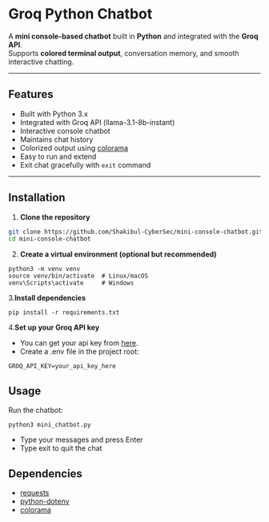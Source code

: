 # Groq Python Chatbot

A **mini console-based chatbot** built in **Python** and integrated with the **Groq API**.  
Supports **colored terminal output**, conversation memory, and smooth interactive chatting.

---

## Features

- Built with Python 3.x
- Integrated with Groq API (llama-3.1-8b-instant)
- Interactive console chatbot
- Maintains chat history
- Colorized output using [colorama](https://pypi.org/project/colorama/)
- Easy to run and extend
- Exit chat gracefully with `exit` command

---

## Installation

1. **Clone the repository**
```bash
git clone https://github.com/Shakibul-CyberSec/mini-console-chatbot.git
cd mini-console-chatbot
```
2. **Create a virtual environment (optional but recommended)**
```
python3 -m venv venv
source venv/bin/activate  # Linux/macOS
venv\Scripts\activate     # Windows
```
3.**Install dependencies**
```
pip install -r requirements.txt
```
4.**Set up your Groq API key**
- You can get your api key from [here](https://console.groq.com/keys).
- Create a .env file in the project root:
```
GROQ_API_KEY=your_api_key_here
```
## Usage
Run the chatbot:
```
python3 mini_chatbot.py
```
- Type your messages and press Enter
- Type exit to quit the chat

## Dependencies

- [requests](https://pypi.org/project/requests/)
- [python-dotenv](https://pypi.org/project/python-dotenv/)
- [colorama](https://pypi.org/project/colorama/)
